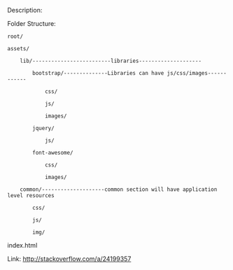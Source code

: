 Description:


Folder Structure:


	root/

	assets/

		lib/-------------------------libraries--------------------

			bootstrap/--------------Libraries can have js/css/images------------

				css/

				js/

				images/

			jquery/

				js/

			font-awesome/

				css/

				images/

		common/--------------------common section will have application level resources    

			css/

			js/

			img/
index.html


Link:
http://stackoverflow.com/a/24199357